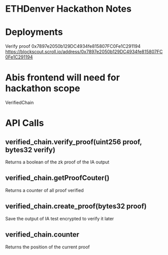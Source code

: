 # ETHDenver Hackathon Notes
# Deployments
Verify proof 0x7897e2050b129DC4934fe815807FC0Fe1C291194
https://blockscout.scroll.io/address/0x7897e2050b129DC4934fe815807FC0Fe1C291194

# Abis frontend will need for hackathon scope
VerifiedChain
# API Calls
## verified_chain.verify_proof(uint256 proof,  bytes32 verify)
Returns a boolean of the zk proof of the IA output
## verified_chain.getProofCouter()
Returns a counter of all proof verified
## verified_chain.create_proof(bytes32 proof)
Save the output of IA test encrypted to verify it later
## verified_chain.counter
Returns the position of the current proof
